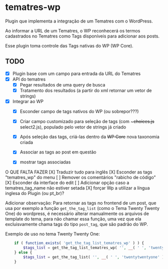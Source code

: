 # tematres-wp

Plugin que implementa a integração de um Tematres com o WordPress.

Ao informar a URL de um Tematres, o WP reconhecerá os termos cadastrados no Tematres como Tags disponíveis para adicionar aos posts.

Esse plugin toma controle das Tags nativas do WP (WP Core).

## TODO
- [x] Plugin base com um campo para entrada da URL do Tematres
- [X] API do tematres
    - [x] Pegar resultados de uma query de busca
    - [X] Tratamento dos resultados (a partir do xml retornar um vetor de strings)
- [X] Integrar ao WP
    - [X] Esconder campo de tags nativos do WP (ou sobrepor???)
    - [X] Criar campo customizado para seleção de tags (com ~~~choices.js~~ select2.js), populado pelo vetor de strings já criado
    - [X] Após seleção das tags, criá-las dentro da ~~WP Core~~ nova taxonomia criada
    - [X] Associar as tags ao post em questão
    - [X] mostrar tags associadas


O QUE FALTA FAZER
[X] Traduzir tudo para inglês
[X] Esconder as tags "tematres_wp" do menu
[ ] Remover os comentários "rabicho de código"
[X] Esconder da interface do edit
[ ] Adicionar opção caso a tematres_tag_name não estiver setada
[X] forçar Wp a utilizar a língua inglesa do Plugin (ou pt_br)?

Adicionar observação:
Para retornar as tags no frontend de um post, que usa por exemplo a função ``get_the_tag_list`` (como o Tema Twenty Twenty One) do wordpress, é necessário alterar manualmente os arquivos de template do tema, para não chamar essa função, uma vez que ela excluisvamente chama tags do tipo `post_tag`, que são padrão do WP.

Exemplo de uso no tema Twenty Twenty One:

```php
    if ( function_exists( 'get_the_tag_list_tematres_wp' ) ) {
        $tags_list = get_the_tag_list_tematres_wp( '', __( ' ', 'twentytwentyone' ) );
    } else {
        $tags_list = get_the_tag_list( '', __( ' ', 'twentytwentyone' ) );
    }
```